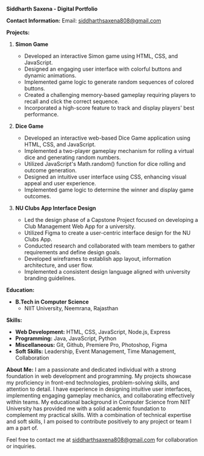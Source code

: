 **Siddharth Saxena - Digital Portfolio**

**Contact Information:**
Email: siddharthsaxena808@gmail.com

**Projects:**

1. **Simon Game**
   - Developed an interactive Simon game using HTML, CSS, and JavaScript.
   - Designed an engaging user interface with colorful buttons and dynamic animations.
   - Implemented game logic to generate random sequences of colored buttons.
   - Created a challenging memory-based gameplay requiring players to recall and click the correct sequence.
   - Incorporated a high-score feature to track and display players' best performance.

2. **Dice Game**
   - Developed an interactive web-based Dice Game application using HTML, CSS, and JavaScript.
   - Implemented a two-player gameplay mechanism for rolling a virtual dice and generating random numbers.
   - Utilized JavaScript's Math.random() function for dice rolling and outcome generation.
   - Designed an intuitive user interface using CSS, enhancing visual appeal and user experience.
   - Implemented game logic to determine the winner and display game outcomes.

3. **NU Clubs App Interface Design**
   - Led the design phase of a Capstone Project focused on developing a Club Management Web App for a university.
   - Utilized Figma to create a user-centric interface design for the NU Clubs App.
   - Conducted research and collaborated with team members to gather requirements and define design goals.
   - Developed wireframes to establish app layout, information architecture, and user flow.
   - Implemented a consistent design language aligned with university branding guidelines.

**Education:**
- **B.Tech in Computer Science**
  - NIIT University, Neemrana, Rajasthan

**Skills:**
- **Web Development:** HTML, CSS, JavaScript, Node.js, Express
- **Programming:** Java, JavaScript, Python
- **Miscellaneous:** Git, Github, Premiere Pro, Photoshop, Figma
- **Soft Skills:** Leadership, Event Management, Time Management, Collaboration

**About Me:**
I am a passionate and dedicated individual with a strong foundation in web development and programming. My projects showcase my proficiency in front-end technologies, problem-solving skills, and attention to detail. I have experience in designing intuitive user interfaces, implementing engaging gameplay mechanics, and collaborating effectively within teams. My educational background in Computer Science from NIIT University has provided me with a solid academic foundation to complement my practical skills. With a combination of technical expertise and soft skills, I am poised to contribute positively to any project or team I am a part of.

Feel free to contact me at siddharthsaxena808@gmail.com for collaboration or inquiries.
